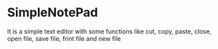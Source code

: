 # SimpleNotePad
It is a simple text editor with some functions like cut, copy, paste, close, open file, save file, frint file and new file
